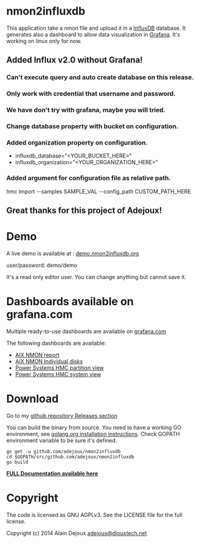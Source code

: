 # nmon2influxdb


This application take a nmon file and upload it in a [InfluxDB](influxdb.com) database.
It generates also a dashboard to allow data visualization in [Grafana](http://grafana.org/).
It's working on linux only for now.

## Added Influx v2.0 without Grafana!

### Can't execute query and auto create database on this release.
### Only work with credential that username and password.
### We have don't try with grafana, maybe you will tried.
### Change database property with bucket on configuration.
### Added organization property on configuration.

* influxdb_database="<YOUR_BUCKET_HERE>"
* influxdb_organization="<YOUR_ORGANIZATION_HERE>"

### Added argument for configuration file as relative path.
hmc import --samples SAMPLE_VAL --config_path CUSTOM_PATH_HERE

## Great thanks for this project of Adejoux!


# Demo

A live demo is available at : [demo.nmon2influxdb.org](http://demo.nmon2influxdb.org)

user/password: demo/demo

It's a read only editor user. You can change anything but cannot save it.

# Dashboards available on grafana.com

Multiple ready-to-use dashboards are available on [grafana.com](https://grafana.com/adejoux)

The following dashboards are available:

  * [AIX NMON report](https://grafana.com/dashboards/1555)
  * [AIX NMON Individual disks](https://grafana.com/dashboards/1701)
  * [Power Systems HMC partition view](https://grafana.com/dashboards/1510)
  * [Power Systems HMC system view](https://grafana.com/dashboards/1465)

# Download

Go to my [github repository Releases section](https://github.com/adejoux/nmon2influxdb/releases)

You can build the binary from source. You need to have a working GO environment, see [golang.org installation instructions](https://golang.org/doc/install). Check GOPATH environment variable to be sure it's defined.

~~~
go get -u github.com/adejoux/nmon2influxdb
cd $GOPATH/src/github.com/adejoux/nmon2influxdb
go build
~~~

**[FULL Documentation available here](https://nmon2influxdb.org)**


Copyright
==========

The code is licensed as GNU AGPLv3. See the LICENSE file for the full license.

Copyright (c) 2014 Alain Dejoux <adejoux@djouxtech.net>
